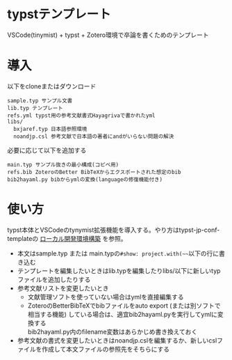 # typstテンプレート
VSCode(tinymist) + typst + Zotero環境で卒論を書くためのテンプレート

# 導入
以下をcloneまたはダウンロード
```
sample.typ サンプル文書
lib.typ テンプレート
refs.yml typst用の参考文献書式Hayagrivaで書かれたyml
libs/
  bxjaref.typ 日本語参照環境
  noandjp.csl 参考文献で日本語の著者にandがいらない問題の解決
```
必要に応じて以下を追加する
```
main.typ サンプル抜きの最小構成(コピペ用)
refs.bib ZoteroのBetter BibTeXからエクスポートされた想定のbib
bib2hayaml.py bibからymlの変換(languageの修復機能付き)
```

# 使い方
typst本体とVSCodeのtynymist拡張機能を導入する。やり方はtypst-jp-conf-templateの [ローカル開発環境構築](https://github.com/m20027/typst-jp-conf-template?tab=readme-ov-file#%E3%83%AD%E3%83%BC%E3%82%AB%E3%83%AB%E9%96%8B%E7%99%BA%E7%92%B0%E5%A2%83%E6%A7%8B%E7%AF%89) を参照。

* 本文はsample.typ または main.typの`#show: project.with(~~`以下の行に書き込む
* テンプレートを編集したいときはlib.typを編集したりlibs/以下に新しいtypファイルを追加したりする
* 参考文献リストを変更したいとき
  * 文献管理ソフトを使っていない場合はymlを直接編集する
  * ZoteroのBetterBibTeXでbibファイルをauto export (または別ソフトで相当する機能) している場合は、適宜bib2hayaml.pyを実行してymlに変換する<br>
    bib2hayaml.py内のfilename変数はあらかじめ書き換えておく
* 参考文献の書式を変更したいときはnoandjp.cslを編集するか、新しいcslファイルを作成して本文ファイルの参照先をそちらにする
